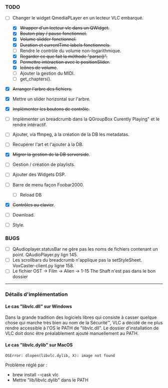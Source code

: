 ### TODO

- [ ] Changer le widget QmediaPLayer en un lecteur VLC embarqué.
    - [x] ~~Wrapper d'un lecteur vlc dans un QWidget.~~
    - [x] ~~Bouton play / pause fonctionnel.~~
    - [x] ~~Volume slidder fonctionnel.~~
    - [x] ~~Duration et currentTime labels fonctionnels.~~
    - [ ] Rendre le contrôle du volume non-logarithmique.
    - [x] ~~Regarder ce que fait la méthode "parse()".~~
    - [x] ~~Permettre intéraction avec le positionSlider.~~ 
    - [x] ~~Icônes de volume~~.
    - [ ] Ajouter la gestion du MIDI.
    - [ ] get_chapters().
- [x] ~~Arranger l'arbre des fichiers.~~
- [x] Mettre un slider horizontal sur l'arbre.
- [x] ~~Implémenter les boutons de contrôle.~~
- [ ] Implémenter un breadcrumb dans la QGroupBox Curently Playing" et le rendre intéractif.
- [ ] Ajouter, via ffmpeg, à la création de la DB les metadatas.
- [ ] Recupérer l'art et l'ajouter à la DB.
- [x] ~~Migrer la gestion de la DB serverside~~.
- [ ] Gestion / création de playlists.
- [ ] Ajouter des Widgets DSP. 
- [ ] Barre de menu façon Foobar2000.
    - [ ] Reload DB
- [x] ~~Contrôles au clavier~~.
- [ ] Download.
- [ ] Style.


### BUGS
- [ ] QAudioplayer.statusBar ne gère pas les noms de fichiers contenant un point. QAudioPlayer.py lign 145.
- [ ] Les scrollbars du breadcrumb n'applique pas la setStyleSheet. VoxCaster-client.py ligne 158.
- [ ] Le fichier OST -> Film -> Alien -> 1-15 The Shaft n'est pas dans le bon dossier
---

### Détails d'implémentation

#### Le cas "libvlc.dll" sur Windows

Dans la grande tradition des logiciels libres qui consiste à casser quelque chose qui marche très bien au nom de la Sécurité™, VLC a décidé de ne plus rendre accessible à l'OS le PATH de "libvlc.dll". Le dossier d'installation de VLC doit donc être préalablement ajouté manuellement au PATH.

#### Le cas "libvlc.dylib" sur MacOS
```
OSError: dlopen(libvlc.dylib, X): image not found
``` 
Problème réglé par : 
- brew install --cask vlc
- Mettre "lib/libvlc.dylib" dans le PATH